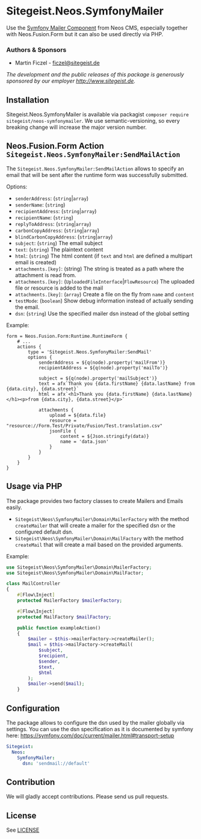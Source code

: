 # Sitegeist.Neos.SymfonyMailer

Use the [Symfony Mailer Component](https://symfony.com/doc/current/mailer.html) from Neos CMS, especially together with Neos.Fusion.Form but it can also be used directly via PHP.

### Authors & Sponsors

* Martin Ficzel - ficzel@sitegeist.de

*The development and the public releases of this package is generously sponsored by our employer http://www.sitegeist.de.*

## Installation

Sitegeist.Neos.SymfonyMailer is available via packagist `composer require sitegeist/neos-symfonymailer`.
We use semantic-versioning, so every breaking change will increase the major version number.

## Neos.Fusion.Form Action `Sitegeist.Neos.SymfonyMailer:SendMailAction`

The `Sitegeist.Neos.SymfonyMailer:SendMailAction` allows to specify an email that will be sent after the runtime form
was successfully submitted.

Options:
 - `senderAddress`: (`string`|`array`)
 - `senderName`: (`string`)
 - `recipientAddress`: (`string`|`array`)
 - `recipientName`: (`string`)
 - `replyToAddress`: (`string`|`array`)
 - `carbonCopyAddress`: (`string`|`array`)
 - `blindCarbonCopyAddress`: (`string`|`array`)
 - `subject`: (`string`) The email subject
 - `text`: (`string`) The plaintext content
 - `html`: (`string`) The html content (if `text` and `html` are defined a multipart email is created)
 - `attachments.[key]`: (string) The string is treated as a path where the attachment is read from.
 - `attachments.[key]`: (`UploadedFileInterface`|`FlowResource`) The uploaded file or resource is added to the mail
 - `attachments.[key]`: (`array`) Create a file on the fly from `name` and `content`
 - `testMode`: (`boolean`) Show debug information instead of actually sending the email.
 - `dsn`: (`string`) Use the specified mailer dsn instead of the global setting

Example:
```neosfusion
form = Neos.Fusion.Form:Runtime.RuntimeForm {
    # ... 
    actions {
        type = 'Sitegeist.Neos.SymfonyMailer:SendMail'
        options {
            senderAddress = ${q(node).property('mailFrom')}
            recipientAddress = ${q(node).property('mailTo')}

            subject = ${q(node).property('mailSubject')}
            text = afx`Thank you {data.firstName} {data.lastName} from {data.city}, {data.street}`
            html = afx`<h1>Thank you {data.firstName} {data.lastName}</h1><p>from {data.city}, {data.street}</p>`

            attachments {
                upload = ${data.file}
                resource = "resource://Form.Test/Private/Fusion/Test.translation.csv"
                jsonFile {
                    content = ${Json.stringify(data)}
                    name = 'data.json'
                }
            }
        }
    }
}
```
## Usage via PHP

The package provides two factory classes to create Mailers and Emails easily.

- `Sitegeist\Neos\SymfonyMailer\Domain\MailerFactory` with the method `createMailer` that will create a mailer for the specified dsn or the configured default dsn.
- `Sitegeist\Neos\SymfonyMailer\Domain\MailFactory` with the method `createMail` that will create a mail based on the provided arguments.

Example:
```php
use Sitegeist\Neos\SymfonyMailer\Domain\MailerFactory;
use Sitegeist\Neos\SymfonyMailer\Domain\MailFactor;

class MailController
{
    #[Flow\Inject]
    protected MailerFactory $mailerFactory;

    #[Flow\Inject]
    protected MailFactory $mailFactory;

    public function exampleAction()
    {
        $mailer = $this->mailerFactory->createMailer();
        $mail = $this->mailFactory->createMail(
            $subject,
            $recipient,
            $sender,
            $text,
            $html
        );
        $mailer->send($mail);
    }
```

## Configuration

The package allows to configure the dsn used by the mailer globally via settings. You can use the dsn specification as
it is documented by symfony here: https://symfony.com/doc/current/mailer.html#transport-setup

```yaml
Sitegeist:
  Neos:
    SymfonyMailer:
      dsn: 'sendmail://default'
```

## Contribution

We will gladly accept contributions. Please send us pull requests.

## License

See [LICENSE](./LICENSE)
